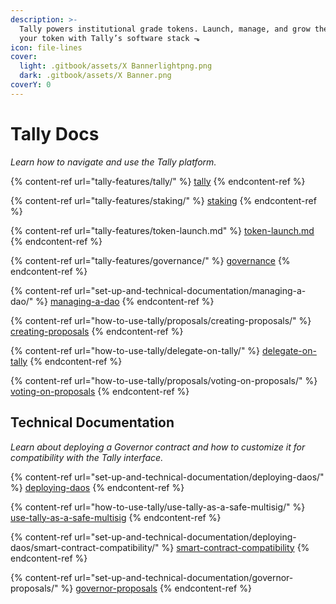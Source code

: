 ```yaml
---
description: >-
  Tally powers institutional grade tokens. Launch, manage, and grow the value of
  your token with Tally’s software stack ⬎
icon: file-lines
cover:
  light: .gitbook/assets/X Bannerlightpng.png
  dark: .gitbook/assets/X Banner.png
coverY: 0
---
```


# Tally Docs



_Learn how to navigate and use the Tally platform._

{% content-ref url="tally-features/tally/" %}
[tally](tally-features/tally/)
{% endcontent-ref %}

{% content-ref url="tally-features/staking/" %}
[staking](tally-features/staking/)
{% endcontent-ref %}

{% content-ref url="tally-features/token-launch.md" %}
[token-launch.md](tally-features/token-launch.md)
{% endcontent-ref %}

{% content-ref url="tally-features/governance/" %}
[governance](tally-features/governance/)
{% endcontent-ref %}

{% content-ref url="set-up-and-technical-documentation/managing-a-dao/" %}
[managing-a-dao](set-up-and-technical-documentation/managing-a-dao/)
{% endcontent-ref %}

{% content-ref url="how-to-use-tally/proposals/creating-proposals/" %}
[creating-proposals](how-to-use-tally/proposals/creating-proposals/)
{% endcontent-ref %}

{% content-ref url="how-to-use-tally/delegate-on-tally/" %}
[delegate-on-tally](how-to-use-tally/delegate-on-tally/)
{% endcontent-ref %}

{% content-ref url="how-to-use-tally/proposals/voting-on-proposals/" %}
[voting-on-proposals](how-to-use-tally/proposals/voting-on-proposals/)
{% endcontent-ref %}

## Technical Documentation

_Learn about deploying a Governor contract and how to customize it for compatibility with the Tally interface._

{% content-ref url="set-up-and-technical-documentation/deploying-daos/" %}
[deploying-daos](set-up-and-technical-documentation/deploying-daos/)
{% endcontent-ref %}

{% content-ref url="how-to-use-tally/use-tally-as-a-safe-multisig/" %}
[use-tally-as-a-safe-multisig](how-to-use-tally/use-tally-as-a-safe-multisig/)
{% endcontent-ref %}

{% content-ref url="set-up-and-technical-documentation/deploying-daos/smart-contract-compatibility/" %}
[smart-contract-compatibility](set-up-and-technical-documentation/deploying-daos/smart-contract-compatibility/)
{% endcontent-ref %}

{% content-ref url="set-up-and-technical-documentation/governor-proposals/" %}
[governor-proposals](set-up-and-technical-documentation/governor-proposals/)
{% endcontent-ref %}
